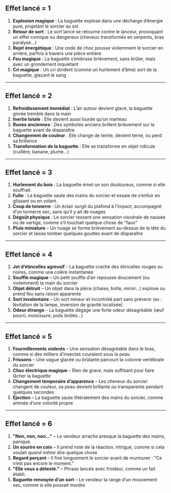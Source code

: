 ## Effet lancé = 1
1. **Explosion magique** : La baguette explose dans une décharge d’énergie pure, projetant le sorcier au sol
2. **Retour de sort** : Le sort lancé se retourne contre le lanceur, provoquant un effet comique ou dangereux (cheveux transformés en serpents, bras paralysé...)
3. **Rejet énergétique** : Une onde de choc pousse violemment le sorcier en arrière, parfois à travers une pièce entière
4. **Feu magique** : La baguette s’embrase brièvement, sans brûler, mais avec un grondement inquiétant
5. **Cri magique** : Un cri strident (comme un hurlement d’âme) sort de la baguette, glaçant le sang

---
## Effet lancé = 2
1. **Refroidissement immédiat** : L’air autour devient glacé, la baguette givrée tremble dans la main
2. **Inertie totale** : Elle devient aussi lourde qu’un marteau
3. **Runes anciennes** : Des symboles anciens brillent brièvement sur la baguette avant de disparaître
4. **Changement de couleur** : Elle change de teinte, devient terne, ou perd sa brillance
5. **Transformation de la baguette** : Elle se transforme en objet ridicule (cuillère, banane, plume...)
---
## Effet lancé = 3
1. **Hurlement du bois** : La baguette émet un son douloureux, comme si elle souffrait.
2. **Fuite** : La baguette saute des mains du sorcier et essaie de s’enfuir en glissant ou en volant.
3. **Coup de tonnerre** : Un éclair surgit du plafond à l’impact, accompagné d’un tonnerre sec, sans qu’il y ait de nuages
4. **Dégoût physique** : Le sorcier ressent une sensation viscérale de nausée ou de vertige, comme s’il touchait quelque chose de "faux"
5. **Pluie miniature** – Un nuage se forme brièvement au-dessus de la tête du sorcier et laisse tomber quelques gouttes avant de disparaître
---
## Effet lancé = 4
1. **Jet d’étincelles agressif** – La baguette crache des étincelles rouges ou noires, comme une colère instantanée
2. **Souffle magique** – Un petit souffle d’air repousse doucement (ou violemment) la main du sorcier
3. **Objet détruit** – Un objet dans la pièce (chaise, boîte, miroir...) explose ou prend feu sans raison apparente
4. **Sort involontaire** – Un sort mineur et incontrôlé part sans prévenir (ex : lévitation de la lampe, inversion de gravité localisée)
5. **Odeur étrange** – La baguette dégage une forte odeur désagréable (œuf pourri, moisissure, poils brûlés...)
---
## Effet lancé = 5
1. **Fourmillements violents** – Une sensation désagréable dans le bras, comme si des milliers d’insectes couraient sous la peau
2. **Frissons** – Une vague glacée ou brûlante parcourt la colonne vertébrale du sorcier
3. **Choc électrique magique** – Rien de grave, mais suffisant pour faire lâcher la baguette
4. **Changement temporaire d’apparence** – Les cheveux du sorcier changent de couleur, sa peau devient brillante ou transparente pendant quelques secondes
5. **Éjection** – La baguette saute littéralement des mains du sorcier, comme animée d’une volonté propre
---
## Effet lancé = 6
1. **"Non, non, non..."** – Le vendeur arrache presque la baguette des mains, paniqué.
2. **Un sourire en coin** – Il prend note de la réaction, intrigué, comme si cela voulait _quand même_ dire quelque chose
3. **Regard perçant** – Il fixe longuement le sorcier avant de murmurer : "Ce n’est pas encore le moment."
4. **"Elle vous a détesté."** – Phrase lancée avec froideur, comme un fait établi.
5. **Baguette renvoyée d’un sort** – Le vendeur la range d’un mouvement sec, comme si elle pouvait mordre